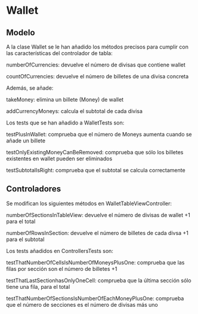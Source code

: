 # Wallet

## Modelo ##

A la clase Wallet se le han añadido los métodos precisos para cumplir con las características del controlador de tabla:

numberOfCurrencies: devuelve el número de divisas que contiene wallet

countOfCurrencies: devuelve el número de billetes de una divisa concreta


Además, se añade:

takeMoney: elimina un billete (Money) de wallet

addCurrencyMoneys: calcula el subtotal de cada divisa


Los tests que se han añadido a WalletTests son:

testPlusInWallet: comprueba que el número de Moneys aumenta cuando se añade un billete

testOnlyExistingMoneyCanBeRemoved: comprueba que sólo los billetes existentes en wallet pueden ser eliminados

testSubtotalIsRight: comprueba que el subtotal se calcula correctamente


## Controladores ##

Se modifican los siguientes métodos en WalletTableViewController:

numberOfSectionsInTableView: devuelve el número de divisas de wallet +1 para el total

numberOfRowsInSection: devuelve el número de billetes de cada divsa +1 para el subtotal


Los tests añadidos en ControllersTests son:

testThatNumberOfCellsIsNumberOfMoneysPlusOne: comprueba que las filas por sección son el número de billetes +1

testThatLastSectionhasOnlyOneCell: comprueba que la última sección sólo tiene una fila, para el total

testThatNumberOfSectionsIsNumberOfEachMoneyPlusOne: comprueba que el número de secciones es el número de divisas más uno